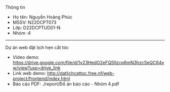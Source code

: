 Thông tin
- Họ tên: Nguyễn Hoàng Phúc
- MSSV: N22DCPT073
- Lớp: D22DCPTUD01-N
- Nhóm :4

---

Dự án web đặt lịch hẹn cắt tóc 
- Video demo: https://drive.google.com/file/d/1v23HedO2eFQSllzcp6mN3hzcSeQC64xw/view?usp=drive_link
- Link web demo: http://datlichcattoc.free.nf/web-project/frontend/index.html
- Báo cáo PDF: ./report/Đồ án báo cáo - Nhóm 4.pdf

